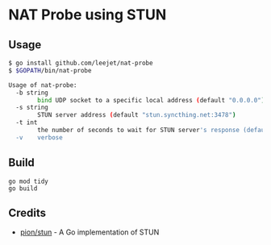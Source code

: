 # NAT Probe using STUN

## Usage

```sh
$ go install github.com/leejet/nat-probe
$ $GOPATH/bin/nat-probe
```

```sh
Usage of nat-probe:
  -b string
        bind UDP socket to a specific local address (default "0.0.0.0")
  -s string
        STUN server address (default "stun.syncthing.net:3478")
  -t int
        the number of seconds to wait for STUN server's response (default 3)
  -v    verbose
```

## Build

```
go mod tidy
go build
```

## Credits
- [pion/stun](https://github.com/pion/stun) - A Go implementation of STUN